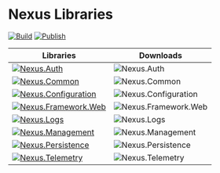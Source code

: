 # Nexus Libraries

[![Build](https://github.com/afroze9/nexus-libraries/actions/workflows/build.yml/badge.svg)](https://github.com/afroze9/nexus-libraries/actions/workflows/build.yml)
[![Publish](https://github.com/afroze9/nexus-libraries/actions/workflows/publish.yml/badge.svg)](https://github.com/afroze9/nexus-libraries/actions/workflows/publish.yml)

| Libraries                                                                                                                                  | Downloads                                                                   |
|--------------------------------------------------------------------------------------------------------------------------------------------|-----------------------------------------------------------------------------|
| [![Nexus.Auth](https://img.shields.io/badge/nuget-Nexus.Auth-blue)](https://www.nuget.org/packages/Nexus.Auth/)                            | ![Nexus.Auth](https://img.shields.io/nuget/dt/Nexus.Auth)                   |
| [![Nexus.Common](https://img.shields.io/badge/nuget-Nexus.Common-blue)](https://www.nuget.org/packages/Nexus.Common/)                      | ![Nexus.Common](https://img.shields.io/nuget/dt/Nexus.Common)               |
| [![Nexus.Configuration](https://img.shields.io/badge/nuget-Nexus.Configuration-blue)](https://www.nuget.org/packages/Nexus.Configuration/) | ![Nexus.Configuration](https://img.shields.io/nuget/dt/Nexus.Configuration) |
| [![Nexus.Framework.Web](https://img.shields.io/badge/nuget-Nexus.Framework.Web-blue)](https://www.nuget.org/packages/Nexus.Framework.Web/) | ![Nexus.Framework.Web](https://img.shields.io/nuget/dt/Nexus.Framework.Web) |
| [![Nexus.Logs](https://img.shields.io/badge/nuget-Nexus.Logs-blue)](https://www.nuget.org/packages/Nexus.Logs/)                            | ![Nexus.Logs](https://img.shields.io/nuget/dt/Nexus.Logs)                   |
| [![Nexus.Management](https://img.shields.io/badge/nuget-Nexus.Management-blue)](https://www.nuget.org/packages/Nexus.Management/)          | ![Nexus.Management](https://img.shields.io/nuget/dt/Nexus.Management)       |
| [![Nexus.Persistence](https://img.shields.io/badge/nuget-Nexus.Persistence-blue)](https://www.nuget.org/packages/Nexus.Persistence/)       | ![Nexus.Persistence](https://img.shields.io/nuget/dt/Nexus.Persistence)     |
| [![Nexus.Telemetry](https://img.shields.io/badge/nuget-Nexus.Telemetry-blue)](https://www.nuget.org/packages/Nexus.Telemetry/)             | ![Nexus.Telemetry](https://img.shields.io/nuget/dt/Nexus.Telemetry)         |
